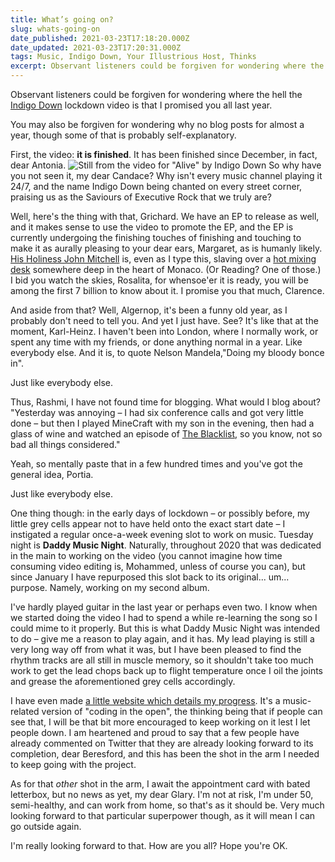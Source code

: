 ```yaml
---
title: What’s going on?
slug: whats-going-on
date_published: 2021-03-23T17:18:20.000Z
date_updated: 2021-03-23T17:20:31.000Z
tags: Music, Indigo Down, Your Illustrious Host, Thinks
excerpt: Observant listeners could be forgiven for wondering where the hell the Indigo Down lockdown video is that I promised you all last year.
---
```


Observant listeners could be forgiven for wondering where the hell the [Indigo Down](https://indigodown.com/) lockdown video is that I promised you all last year.

You may also be forgiven for wondering why no blog posts for almost a year, though some of that is probably self-explanatory.

First, the video: **it is finished**. It has been finished since December, in fact, dear Antonia.
![Still from the video for &quot;Alive&quot; by Indigo Down](/public/images/2021/03/Screenshot-2021-03-23-at-16.35.14.png)
So why have you not seen it, my dear Candace? Why isn't every music channel playing it 24/7, and the name Indigo Down being chanted on every street corner, praising us as the Saviours of Executive Rock that we truly are?

Well, here's the thing with that, Grichard. We have an EP to release as well, and it makes sense to use the video to promote the EP, and the EP is currently undergoing the finishing touches of finishing and touching to make it as aurally pleasing to your dear ears, Margaret, as is humanly likely. [His Holiness John Mitchell](https://en.wikipedia.org/wiki/John_Mitchell_%28musician%29) is, even as I type this, slaving over a [hot mixing desk](https://outhousestudios.co.uk/) somewhere deep in the heart of Monaco. (Or Reading? One of those.) I bid you watch the skies, Rosalita, for whensoe'er it is ready, you will be among the first 7 billion to know about it. I promise you that much, Clarence.

And aside from that? Well, Algernop, it's been a funny old year, as I probably don't need to tell you. And yet I just have. See? It's like that at the moment, Karl-Heinz. I haven't been into London, where I normally work, or spent any time with my friends, or done anything normal in a year. Like everybody else. And it is, to quote Nelson Mandela,"Doing my bloody bonce in".

Just like everybody else.

Thus, Rashmi, I have not found time for blogging. What would I blog about? "Yesterday was annoying – I had six conference calls and got very little done – but then I played MineCraft with my son in the evening, then had a glass of wine and watched an episode of [The Blacklist](https://en.wikipedia.org/wiki/The_Blacklist_%28TV_series%29), so you know, not so bad all things considered."

Yeah, so mentally paste that in a few hundred times and you've got the general idea, Portia.

Just like everybody else.

One thing though: in the early days of lockdown – or possibly before, my little grey cells appear not to have held onto the exact start date – I instigated a regular once-a-week evening slot to work on music. Tuesday night is **Daddy Music Night**. Naturally, throughout 2020 that was dedicated in the main to working on the video (you cannot imagine how time consuming video editing is, Mohammed, unless of course you can), but since January I have repurposed this slot back to its original... um... purpose. Namely, working on my second album.

I've hardly played guitar in the last year or perhaps even two. I know when we started doing the video I had to spend a while re-learning the song so I could mime to it properly. But this is what Daddy Music Night was intended to do – give me a reason to play again, and it has. My lead playing is still a very long way off from what it was, but I have been pleased to find the rhythm tracks are all still in muscle memory, so it shouldn't take too much work to get the lead chops back up to flight temperature once I oil the joints and grease the aforementioned grey cells accordingly.

I have even made [a little website which details my progress](https://loveandpainkillers.com/). It's a music-related version of "coding in the open", the thinking being that if people can see that, I will be that bit more encouraged to keep working on it lest I let people down. I am heartened and proud to say that a few people have already commented on Twitter that they are already looking forward to its completion, dear Beresford, and this has been the shot in the arm I needed to keep going with the project.

As for that *other* shot in the arm, I await the appointment card with bated letterbox, but no news as yet, my dear Glary. I'm not at risk, I'm under 50, semi-healthy, and can work from home, so that's as it should be. Very much looking forward to that particular superpower though, as it will mean I can go outside again.

I'm really looking forward to that. How are you all? Hope you're OK.
